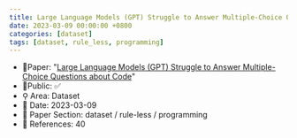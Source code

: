 ```yaml
---
title: Large Language Models (GPT) Struggle to Answer Multiple-Choice Questions about Code
date: 2023-03-09 00:00:00 +0800
categories: [dataset]
tags: [dataset, rule_less, programming]
---
```


- 📙Paper: "[Large Language Models (GPT) Struggle to Answer Multiple-Choice Questions about Code](https://www.semanticscholar.org/paper/Large-Language-Models-(GPT)-Struggle-to-Answer-Code-%C5%A0avelka-Agarwal/921dace8bf038a34cba5473a72abc8cf65d61e03)"
- 🔑Public: ✅
- ⚲ Area: Dataset
- 📅 Date: 2023-03-09
- 🔎 Paper Section: dataset / rule-less / programming
- 📝 References: 40
